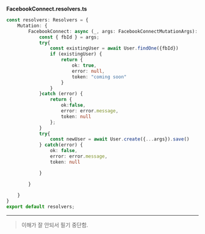 **FacebookConnect.resolvers.ts**
```typescript
const resolvers: Resolvers = {
	Mutation: {
		FacebookConnect: async (_, args: FacebookConnectMutationArgs): Promise<FacebookConnectResponse> => {
			const { fbId } = args;
			try{
				const existingUser = await User.findOne({fbId})
				if (existingUser) {
					return {
						ok: true,
						error: null,
						token: "coming soon"
					}
				}
			}catch (error) {
				return {
					ok:false,
					error: error.message,
					token: null
				};
			}
			try{
				const newUser = await User.create({...args}).save()
			} catch(error) {
				ok: false,
				error: error.message,
				token: null

			}

		}
		
	}
}
export default resolvers;
```
----------------
> 이해가 잘 안되서 필기 중단함.
<!--stackedit_data:
eyJoaXN0b3J5IjpbLTE4NDA1MjE5NjAsLTE0MDcxMTYzMzksMT
E5NDI1ODE3NSwtODk3OTUyMDc2XX0=
-->
